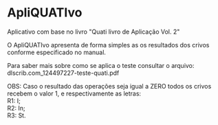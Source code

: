 # ApliQUATIvo
Aplicativo com base no livro "Quati livro de Aplicação Vol. 2"

O ApliQUATIvo apresenta de forma simples as os resultados dos crivos conforme especificado no manual.

Para saber mais sobre como se aplica o teste consultar o arquivo: dlscrib.com_124497227-teste-quati.pdf

OBS: Caso o resultado das operações seja igual a ZERO todos os crivos recebem o valor 1, e respectivamente as letras:<br>
R1: I;<br>R2: In;<br>R3: St.


